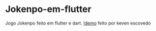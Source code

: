 # Jokenpo-em-flutter
Jogo Jokenpo feito em flutter e dart.
[!demo](jokenpo.gif)
feito por keven escovedo
